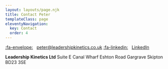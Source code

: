 ```yaml
---
layout: layouts/page.njk
title: Contact Peter
templateClass: page
eleventyNavigation:
  key: Contact
  order: 4
---
```


[:fa-envelope:](mailto:peter@leadershipkinetics.co.uk)&nbsp;&nbsp;&nbsp;[peter@leadershipkinetics.co.uk](mailto:peter@leadershipkinetics.co.uk)
[:fa-linkedin:](https://linkedin.com/)&nbsp;&nbsp;&nbsp;[LinkedIn](https://linkedin.com/)

**Leadership Kinetics Ltd**
Suite E 
Canal Wharf 
Eshton Road
Gargrave 
Skipton 
BD23 3SE


